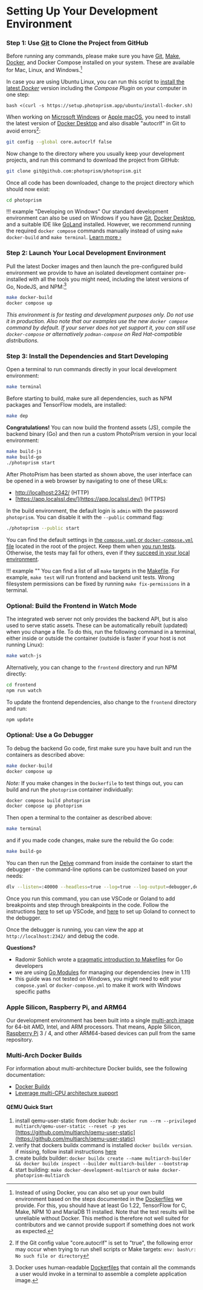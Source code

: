 # Setting Up Your Development Environment

### Step 1: Use [Git](https://git-scm.com/downloads) to Clone the Project from GitHub

Before running any commands, please make sure you have [Git](https://git-scm.com/downloads), [Make](https://www.gnu.org/software/make/), [Docker](https://store.docker.com/search?q=docker&type=edition&offering=community), and Docker Compose installed on your system. These are available for Mac, Linux, and Windows.[^1]

In case you are using Ubuntu Linux, you can run this script to [install the latest *Docker*](../getting-started/troubleshooting/docker.md) version including the *Compose Plugin* on your computer in one step:

```
bash <(curl -s https://setup.photoprism.app/ubuntu/install-docker.sh)
```

When working on [Microsoft Windows](faq.md#can-your-development-environment-be-used-under-windows) or [Apple macOS](https://docs.docker.com/desktop/install/mac-install/), you need to install the latest version of [Docker Desktop](https://docs.docker.com/desktop/install/windows-install/) and also disable "autocrlf" in Git to avoid errors[^2]:

```bash
git config --global core.autocrlf false
```

Now change to the directory where you usually keep your development projects, and run this command to download the project from GitHub:

```bash
git clone git@github.com:photoprism/photoprism.git
```

Once all code has been downloaded, change to the project directory which should now exist:

```bash
cd photoprism
```

!!! example "Developing on Windows"
    Our standard development environment can also be used on Windows if you have [Git](https://git-scm.com/), [Docker Desktop](https://docs.docker.com/desktop/install/windows-install/), and a suitable IDE like [GoLand](https://www.jetbrains.com/go/) installed. However, we recommend running the required `docker compose` commands manually instead of using `make docker-build` and `make terminal`. [Learn more ›](faq.md#can-your-development-environment-be-used-under-windows)

### Step 2: Launch Your Local Development Environment

Pull the latest Docker images and then launch the pre-configured build environment we provide to have an isolated development container pre-installed with all the tools you might need, including the latest versions of Go, NodeJS, and NPM:[^3]

```bash
make docker-build
docker compose up
```

*This environment is for testing and development purposes only. Do not use it in production. Also note that our examples use the new `docker compose` command by default. If your server does not yet support it, you can still use `docker-compose` or alternatively `podman-compose` on Red Hat-compatible distributions.*

### Step 3: Install the Dependencies and Start Developing

Open a terminal to run commands directly in your local development environment:

```bash
make terminal
```

Before starting to build, make sure all dependencies, such as NPM packages and TensorFlow models, are installed:

```bash
make dep
```

**Congratulations!** You can now build the frontend assets (JS), compile the backend binary (Go) and then run a custom PhotoPrism version in your local environment:

```bash
make build-js
make build-go
./photoprism start
```
After PhotoPrism has been started as shown above, the user interface can be opened in a web browser by navigating to one of these URLs:

- [http://localhost:2342/](http://photoprism.me:2342/) (HTTP)
- [https://app.localssl.dev/](https://app.localssl.dev/) (HTTPS)

In the build environment, the default login is `admin` with the password `photoprism`. You can disable it with the `--public` command flag:

```bash
./photoprism --public start
```

You can find the default settings in [the `compose.yaml` or `docker-compose.yml` file](https://github.com/photoprism/photoprism/blob/develop/docker-compose.yml) located in the root of the project. Keep them when [you run tests](tests.md). Otherwise, the tests may fail for others, even if they [succeed in your local environment](code-quality.md#test-automation-guidelines).

!!! example ""
    You can find a list of all `make` targets in the [Makefile](https://github.com/photoprism/photoprism/blob/develop/Makefile).
    For example, `make test` will run frontend and backend unit tests. Wrong filesystem permissions can be fixed by
    running `make fix-permissions` in a terminal.

### Optional: Build the Frontend in Watch Mode

The integrated web server not only provides the backend API, but is also used to serve static assets. These can be
automatically rebuilt (updated) when you change a file. To do this, run the following command in a terminal, either
inside or outside the container (outside is faster if your host is not running Linux):

```bash
make watch-js
```

Alternatively, you can change to the `frontend` directory and run NPM directly:

```bash
cd frontend
npm run watch
```

To update the frontend dependencies, also change to the `frontend` directory and run:

```bash
npm update
```

### Optional: Use a Go Debugger

To debug the backend Go code, first make sure you have built and run the containers as described above:

```bash
make docker-build
docker compose up
```

_Note:_ If you make changes in the `Dockerfile` to test things out, you can build and run the `photoprism` container individually:

```bash
docker compose build photoprism
docker compose up photoprism
```

Then open a terminal to the container as described above:

```bash
make terminal
```

and if you made code changes, make sure the rebuild the Go code:

```bash
make build-go
```

You can then run the [Delve](https://github.com/go-delve/delve/blob/master/Documentation/usage/dlv.md) command from inside the container to start the debugger - the command-line options can be customized based on your needs:

```bash
dlv --listen=:40000 --headless=true --log=true --log-output=debugger,debuglineerr,gdbwire,lldbout,rpc --accept-multiclient --api-version=2 exec ./photoprism -- start
```

Once you run this command, you can use VSCode or Goland to add breakpoints and step through breakpoints in the code. Follow the instructions [here](https://golangforall.com/en/post/go-docker-delve-remote-debug.html#visual-studio-code) to set up VSCode, and [here](https://golangforall.com/en/post/go-docker-delve-remote-debug.html#goland-ide) to set up Goland to connect to the debugger.

Once the debugger is running, you can view the app at `http://localhost:2342/` and debug the code.

**Questions?**

* Radomir Sohlich wrote a [pragmatic introduction to Makefiles](https://sohlich.github.io/post/go_makefile/) for Go developers
* we are using [Go Modules](https://github.com/golang/go/wiki/Modules) for managing our dependencies (new in 1.11)
* this guide was not tested on Windows, you might need to edit your `compose.yaml` or `docker-compose.yml` to make it work with Windows specific paths

### Apple Silicon, Raspberry Pi, and ARM64

Our development environment has been built into a single [multi-arch image](https://hub.docker.com/r/photoprism/development)
for 64-bit AMD, Intel, and ARM processors. That means, Apple Silicon, [Raspberry Pi](../getting-started/raspberry-pi.md)
3 / 4, and other ARM64-based devices can pull from the same repository.

### Multi-Arch Docker Builds

For information about multi-architecture Docker builds, see the following documentation:

- [Docker Buildx](https://docs.docker.com/buildx/working-with-buildx/)
- [Leverage multi-CPU architecture support](https://docs.docker.com/desktop/multi-arch/)

#### QEMU Quick Start

1. install qemu-user-static from docker hub: `docker run --rm --privileged multiarch/qemu-user-static --reset -p yes` [https://github.com/multiarch/qemu-user-static](https://github.com/multiarch/qemu-user-static)
2. verify that dockers buildx command is installed `docker buildx version`. if missing, follow install instructions [here](https://github.com/docker/buildx)
3. create buildx builder: `docker buildx create --name multiarch-builder && docker buildx inspect --builder multiarch-builder --bootstrap`
4. start building: `make docker-development-multiarch` or `make docker-photoprism-multiarch`

<!--
### Alternate Development Environments ###

The following are setup instructions for development and testing and should be avoided unless Docker is either
not supported or not allowed in your environment:

* [Fedora 32](setup-fedora.md)
-->

[^1]: Instead of using Docker, you can also set up your own build environment based on the steps documented in the [Dockerfiles](https://github.com/photoprism/photoprism/tree/develop/docker/develop) we provide. For this, you should have at least Go 1.22, TensorFlow for C, Make, NPM 10 and MariaDB 11 installed. Note that the test results will be unreliable without Docker. This method is therefore not well suited for contributors and we cannot provide support if something does not work as expected.
[^2]: If the Git config value "core.autocrlf" is set to "true", the following error may occur when trying to run shell scripts or Make targets: `env: bash\r: No such file or directory`
[^3]: Docker uses human-readable [Dockerfiles](https://github.com/photoprism/photoprism/tree/develop/docker) that contain all the commands a user would invoke in a terminal to assemble a complete application image.  
